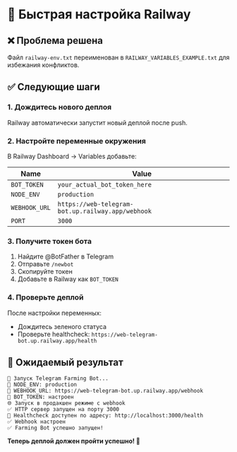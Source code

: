 # 🚀 Быстрая настройка Railway

## ❌ Проблема решена
Файл `railway-env.txt` переименован в `RAILWAY_VARIABLES_EXAMPLE.txt` для избежания конфликтов.

## ✅ Следующие шаги

### 1. Дождитесь нового деплоя
Railway автоматически запустит новый деплой после push.

### 2. Настройте переменные окружения
В Railway Dashboard → Variables добавьте:

| Name | Value |
|------|-------|
| `BOT_TOKEN` | `your_actual_bot_token_here` |
| `NODE_ENV` | `production` |
| `WEBHOOK_URL` | `https://web-telegram-bot.up.railway.app/webhook` |
| `PORT` | `3000` |

### 3. Получите токен бота
1. Найдите @BotFather в Telegram
2. Отправьте `/newbot`
3. Скопируйте токен
4. Добавьте в Railway как `BOT_TOKEN`

### 4. Проверьте деплой
После настройки переменных:
- Дождитесь зеленого статуса
- Проверьте healthcheck: `https://web-telegram-bot.up.railway.app/health`

## 🎯 Ожидаемый результат
```
🚀 Запуск Telegram Farming Bot...
🔧 NODE_ENV: production
🔗 WEBHOOK_URL: https://web-telegram-bot.up.railway.app/webhook
🔑 BOT_TOKEN: настроен
🌐 Запуск в продакшен режиме с webhook
✅ HTTP сервер запущен на порту 3000
🏥 Healthcheck доступен по адресу: http://localhost:3000/health
✅ Webhook настроен
✅ Farming Bot успешно запущен!
```

**Теперь деплой должен пройти успешно! 🎉**
